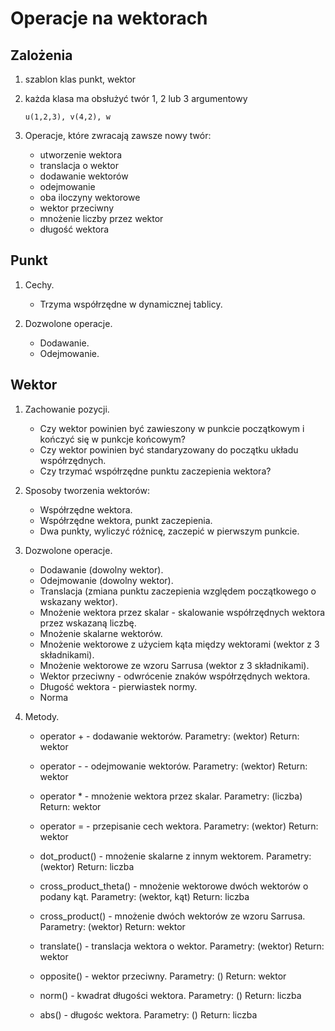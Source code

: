 # Operacje na wektorach

## Zalożenia

1. szablon klas punkt, wektor

2. każda klasa ma obsłużyć twór 1, 2 lub 3 argumentowy

	```
	u(1,2,3), v(4,2), w
	```

3. Operacje, które zwracają zawsze nowy twór:

	- utworzenie wektora
	- translacja o wektor
	- dodawanie wektorów
	- odejmowanie
	- oba iloczyny wektorowe
	- wektor przeciwny
	- mnożenie liczby przez wektor
	- długość wektora

## Punkt

1. Cechy.

	- Trzyma współrzędne w dynamicznej tablicy.

2. Dozwolone operacje.

	- Dodawanie.
	- Odejmowanie.

## Wektor

1. Zachowanie pozycji.

	- Czy wektor powinien być zawieszony w punkcie początkowym i kończyć się w punkcje końcowym?
	- Czy wektor powinien być standaryzowany do początku układu współrzędnych.
	- Czy trzymać współrzędne punktu zaczepienia wektora?

2. Sposoby tworzenia wektorów:

	- Współrzędne wektora.
	- Współrzędne wektora, punkt zaczepienia.
	- Dwa punkty, wyliczyć różnicę, zaczepić w pierwszym punkcie.

3. Dozwolone operacje.

	- Dodawanie (dowolny wektor).
	- Odejmowanie (dowolny wektor).
	- Translacja (zmiana punktu zaczepienia względem początkowego o wskazany wektor).
	- Mnożenie wektora przez skalar - skalowanie współrzędnych wektora przez wskazaną liczbę.
	- Mnożenie skalarne wektorów.
	- Mnożenie wektorowe z użyciem kąta między wektorami (wektor z 3 składnikami).
	- Mnożenie wektorowe ze wzoru Sarrusa (wektor z 3 składnikami).
	- Wektor przeciwny - odwrócenie znaków współrzędnych wektora.
	- Długość wektora - pierwiastek normy.
	- Norma

4. Metody.

	- operator + - dodawanie wektorów.
	Parametry: (wektor)
	Return: wektor

	- operator - - odejmowanie wektorów.
	Parametry: (wektor)
	Return: wektor

	- operator * - mnożenie wektora przez skalar.
	Parametry: (liczba)
	Return: wektor

	- operator = - przepisanie cech wektora.
	Parametry: (wektor)
	Return: wektor

	- dot_product() - mnożenie skalarne z innym wektorem.
	Parametry: (wektor)
	Return: liczba

	- cross_product_theta() - mnożenie wektorowe dwóch wektorów o podany kąt.
	Parametry: (wektor, kąt)
	Return: liczba

	- cross_product() - mnożenie dwóch wektorów ze wzoru Sarrusa.
	Parametry: (wektor)
	Return: wektor

	- translate() - translacja wektora o wektor.
	Parametry: (wektor)
	Return: wektor

	- opposite() - wektor przeciwny.
	Parametry: ()
	Return: wektor

	- norm() - kwadrat długości wektora.
	Parametry: ()
	Return: liczba

	- abs() - długośc wektora.
	Parametry: ()
	Return: liczba